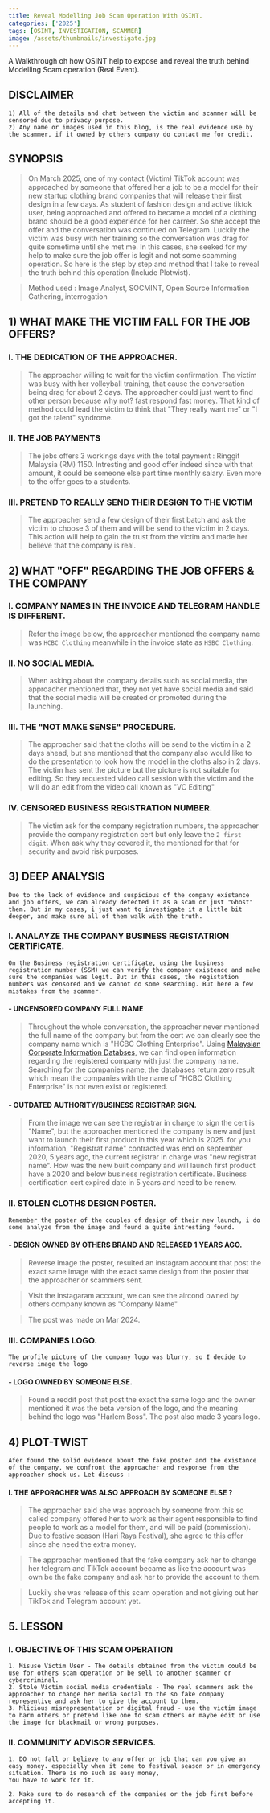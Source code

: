 ```yaml
---
title: Reveal Modelling Job Scam Operation With OSINT.
categories: ['2025']
tags: [OSINT, INVESTIGATION, SCAMMER]
image: /assets/thumbnails/investigate.jpg
---
```


A Walkthrough oh how OSINT help to expose and reveal the truth behind Modelling Scam operation (Real Event).


## DISCLAIMER

```
1) All of the details and chat between the victim and scammer will be sensored due to privacy purpose.
2) Any name or images used in this blog, is the real evidence use by the scammer, if it owned by others company do contact me for credit.  
```

## SYNOPSIS

> On March 2025, one of my contact (Victim) TikTok account was approached by someone that offered her a job to be a model for their new startup clothing brand companies that will release their first design in a few days. As student of fashion design and active tiktok user, being approached and offered to became a model of a clothing brand should be a good experience for her carreer. So she accept the offer and the conversation was continued on Telegram. Luckily the victim was busy with her training so the conversation was drag for quite sometime until she met me. In this cases, she seeked for my help to make sure the job offer is legit and not some scamming operation. So here is the step by step and method that I take to reveal the truth behind this operation (Include Plotwist). 

> Method used : Image Analyst, SOCMINT, Open Source Information Gathering, interrogation

## 1) WHAT MAKE THE  VICTIM FALL FOR THE JOB OFFERS? 

### I. THE DEDICATION OF THE APPROACHER. 
> The approacher willing to wait for the victim confirmation. The victim was busy with her volleyball training, that cause the conversation being drag for about 2 days. The approacher could just went to find other person because why not? fast respond fast money. That kind of method could lead the victim to think that "They really want me" or "I got the talent" syndrome. 

### II. THE JOB PAYMENTS 
> The jobs offers 3 workings days with the total payment : Ringgit Malaysia (RM) 1150. Intresting and good offer indeed since with that amount, it could be someone else part time monthly salary. Even more to the offer goes to a students.

### III. PRETEND TO REALLY SEND THEIR DESIGN TO THE VICTIM 
> The approacher send a few design of their first batch and ask the victim to choose 3 of them and will be send to the victim in 2 days. This action will help to gain the trust from the victim and made her believe that the company is real.

## 2) WHAT "OFF" REGARDING THE JOB OFFERS & THE COMPANY

### I. COMPANY NAMES IN THE INVOICE AND TELEGRAM HANDLE IS DIFFERENT. 
> Refer the image below, the approacher mentioned the company name was `HCBC Clothing` meanwhile in the invoice state as `HSBC Clothing`.

### II. NO SOCIAL MEDIA. 
> When asking about the company details such as social media, the approacher mentioned that, they not yet have social media and said that the social media will be created or promoted during the launching.

### III. THE "NOT MAKE SENSE" PROCEDURE. 
> The approacher said that the cloths will be send to the victim in a 2 days ahead, but she mentioned that the company also would like to do the presentation to look how the model in the cloths also in 2 days. The victim has sent the picture but the picture is not suitable for editing. So they requested video call session with the victim and the will do an edit from the video call known as "VC Editing" 

### IV. CENSORED BUSINESS REGISTRATION NUMBER. 
> The victim ask for the company registration numbers, the approacher provide the company registration cert but only leave the `2 first digit`. When ask why they covered it, the mentioned for that for security and avoid risk purposes.

## 3) DEEP ANALYSIS 

```
Due to the lack of evidence and suspicious of the company existance and job offers, we can already detected it as a scam or just "Ghost" them. But in my cases, i just want to investigate it a little bit deeper, and make sure all of them walk with the truth. 
```

### I. ANALAYZE THE COMPANY BUSINESS REGISTATRION CERTIFICATE. 
```
On the Business registration certificate, using the business registration number (SSM) we can verify the company existence and make sure the companies was legit. But in this cases, the registation numbers was censored and we cannot do some searching. But here a few mistakes from the scammer.
```

####  - UNCENSORED COMPANY FULL NAME

> Throughout the whole conversation, the approacher never mentioned the full name of the company but from the cert we can clearly see the company name which is "HCBC Clothing Enterprise". Using  [Malaysian Corporate Information Databses](https://www.mydata-ssm.com.my/homePage), we can find open information regarding the registered company with just the company name. Searching for the companies name, the databases return zero result which mean the companies with the name of "HCBC Clothing Enterprise" is not even exist or registered.

#### - OUTDATED AUTHORITY/BUSINESS REGISTRAR SIGN. 

> From the image we can see the registrar in charge to sign the cert is "Name", but the approacher mentioned the company is new and just want to launch their first product in this year which is 2025. for you information, "Registrat name" contracted was end on september 2020, 5 years ago, the current registrar in charge was "new registrat name". How was the new built company and will launch first product have a 2020 and below business registration certificate. Business certification cert expired date in 5 years and need to be renew.

### II. STOLEN CLOTHS DESIGN POSTER. 
```
Remember the poster of the couples of design of their new launch, i do some analyze from the image and found a quite intresting found. 
```

#### - DESIGN OWNED BY OTHERS BRAND AND RELEASED 1 YEARS AGO. 

> Reverse image the poster, resulted an instagram account that post the exact same image with the exact same design from the poster that the approacher or scammers sent.


> Visit the instagaram account, we can see the aircond owned by others company known as "Company Name"

> The post was made on Mar 2024.

### III. COMPANIES LOGO.
```
The profile picture of the company logo was blurry, so I decide to reverse image the logo
```

#### - LOGO OWNED BY SOMEONE ELSE. 
> Found a reddit post that post the exact the same logo and the owner mentioned it was the beta version of the logo, and the meaning behind the logo was "Harlem Boss". The post also made 3 years logo. 


## 4) PLOT-TWIST 

```
Afer found the solid evidence about the fake poster and the existance of the company, we confront the approacher and response from the approacher shock us. Let discuss : 
```

#### I.  THE APPORACHER WAS ALSO APPROACH BY SOMEONE ELSE ? 

> The approacher said she was approach by someone from this so called company offered her to work as their agent responsible to find people to work as a model for them, and will be paid (commission). Due to festive season (Hari Raya Festival), she agree to this offer since she need the extra money. 

> The approacher mentioned that the fake company ask her to change her telegram and TikTok account became as like the account was own be the fake company and ask her to provide the account to them.

> Luckily she was release of this scam operation and not giving out her TikTok and Telegram account yet.


## 5. LESSON 

### I. OBJECTIVE OF THIS SCAM OPERATION 

```
1. Misuse Victim User - The details obtained from the victim could be use for others scam operation or be sell to another scammer or cybercriminal. 
2. Stole Victim social media credentials - The real scammers ask the approacher to change her media social to the so fake company representive and ask her to give the account to them. 
3. Mlicious misrepresentation or digital fraud - use the victim image to harm others or pretend like one to scam others or maybe edit or use the image for blackmail or wrong purposes. 
```

### II. COMMUNITY ADVISOR SERVICES. 

```
1. DO not fall or believe to any offer or job that can you give an easy money. especially when it come to festival season or in emergency situation. There is no such as easy money,
You have to work for it.

2. Make sure to do research of the companies or the job first before accepting it. 
```







